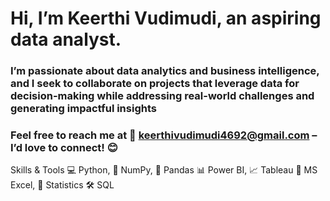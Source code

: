 # Hi, I’m Keerthi Vudimudi, an aspiring data analyst.
### I’m passionate about data analytics and business intelligence, and I seek to collaborate on projects that leverage data for decision-making while addressing real-world challenges and generating impactful insights
### Feel free to reach me at 📧 keerthivudimudi4692@gmail.com – I’d love to connect! 😊
Skills & Tools
💻 Python, 🐍 NumPy, 🐼 Pandas
📊 Power BI, 📈 Tableau
📑 MS Excel, 📐 Statistics
🛠️ SQL
